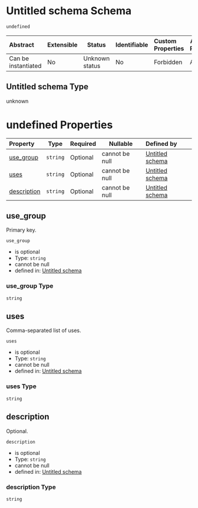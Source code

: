 # Untitled schema Schema

```txt
undefined
```




| Abstract            | Extensible | Status         | Identifiable | Custom Properties | Additional Properties | Access Restrictions | Defined In                                                                      |
| :------------------ | ---------- | -------------- | ------------ | :---------------- | --------------------- | ------------------- | ------------------------------------------------------------------------------- |
| Can be instantiated | No         | Unknown status | No           | Forbidden         | Allowed               | none                | [use_group.schema.json](../../out/use_group.schema.json "open original schema") |

## Untitled schema Type

unknown

# undefined Properties

| Property                    | Type     | Required | Nullable       | Defined by                                                                                 |
| :-------------------------- | -------- | -------- | -------------- | :----------------------------------------------------------------------------------------- |
| [use_group](#use_group)     | `string` | Optional | cannot be null | [Untitled schema](use_group-properties-use_group.md "undefined#/properties/use_group")     |
| [uses](#uses)               | `string` | Optional | cannot be null | [Untitled schema](use_group-properties-uses.md "undefined#/properties/uses")               |
| [description](#description) | `string` | Optional | cannot be null | [Untitled schema](use_group-properties-description.md "undefined#/properties/description") |

## use_group

Primary key.


`use_group`

-   is optional
-   Type: `string`
-   cannot be null
-   defined in: [Untitled schema](use_group-properties-use_group.md "undefined#/properties/use_group")

### use_group Type

`string`

## uses

Comma-separated list of uses.


`uses`

-   is optional
-   Type: `string`
-   cannot be null
-   defined in: [Untitled schema](use_group-properties-uses.md "undefined#/properties/uses")

### uses Type

`string`

## description

Optional.


`description`

-   is optional
-   Type: `string`
-   cannot be null
-   defined in: [Untitled schema](use_group-properties-description.md "undefined#/properties/description")

### description Type

`string`
